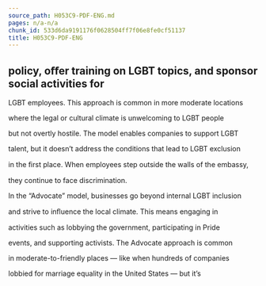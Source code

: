 ```yaml
---
source_path: H053C9-PDF-ENG.md
pages: n/a-n/a
chunk_id: 533d6da9191176f0628504ff7f06e8fe0cf51137
title: H053C9-PDF-ENG
---
```

## policy, oﬀer training on LGBT topics, and sponsor social activities for

LGBT employees. This approach is common in more moderate locations

where the legal or cultural climate is unwelcoming to LGBT people

but not overtly hostile. The model enables companies to support LGBT

talent, but it doesn’t address the conditions that lead to LGBT exclusion

in the ﬁrst place. When employees step outside the walls of the embassy,

they continue to face discrimination.

In the “Advocate” model, businesses go beyond internal LGBT inclusion

and strive to inﬂuence the local climate. This means engaging in

activities such as lobbying the government, participating in Pride

events, and supporting activists. The Advocate approach is common

in moderate-to-friendly places — like when hundreds of companies

lobbied for marriage equality in the United States — but it’s
